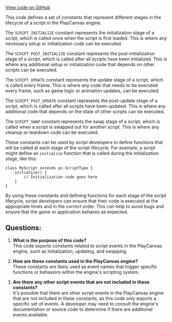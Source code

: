 [View code on GitHub](https://github.com/playcanvas/engine/src/framework/script/constants.js)

This code defines a set of constants that represent different stages in the lifecycle of a script in the PlayCanvas engine. 

The `SCRIPT_INITIALIZE` constant represents the initialization stage of a script, which is called once when the script is first loaded. This is where any necessary setup or initialization code can be executed.

The `SCRIPT_POST_INITIALIZE` constant represents the post-initialization stage of a script, which is called after all scripts have been initialized. This is where any additional setup or initialization code that depends on other scripts can be executed.

The `SCRIPT_UPDATE` constant represents the update stage of a script, which is called every frame. This is where any code that needs to be executed every frame, such as game logic or animation updates, can be executed.

The `SCRIPT_POST_UPDATE` constant represents the post-update stage of a script, which is called after all scripts have been updated. This is where any additional code that depends on the state of other scripts can be executed.

The `SCRIPT_SWAP` constant represents the swap stage of a script, which is called when a script is swapped out for another script. This is where any cleanup or teardown code can be executed.

These constants can be used by script developers to define functions that will be called at each stage of the script lifecycle. For example, a script might define an `initialize` function that is called during the initialization stage, like this:

```
class MyScript extends pc.ScriptType {
    initialize() {
        // Initialization code goes here
    }
}
```

By using these constants and defining functions for each stage of the script lifecycle, script developers can ensure that their code is executed at the appropriate times and in the correct order. This can help to avoid bugs and ensure that the game or application behaves as expected.
## Questions: 
 1. **What is the purpose of this code?**\
This code exports constants related to script events in the PlayCanvas engine, such as initialization, updating, and swapping.

2. **How are these constants used in the PlayCanvas engine?**\
These constants are likely used as event names that trigger specific functions or behaviors within the engine's scripting system.

3. **Are there any other script events that are not included in these constants?**\
It's possible that there are other script events in the PlayCanvas engine that are not included in these constants, as this code only exports a specific set of events. A developer may need to consult the engine's documentation or source code to determine if there are additional events available.